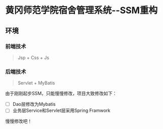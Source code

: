# 黄冈师范学院宿舍管理系统--SSM重构

## 环境

### 前端技术

> Jsp + Css + Js

### 后端技术

> Servlet + MyBatis

由于刚刚起步SSM，只能慢慢修改，项目大致修改如下：

- [ ] Dao层修改为Mybatis
- [ ] 业务层Service和Servlet层采用Spring Framwork

慢慢修改吧！

